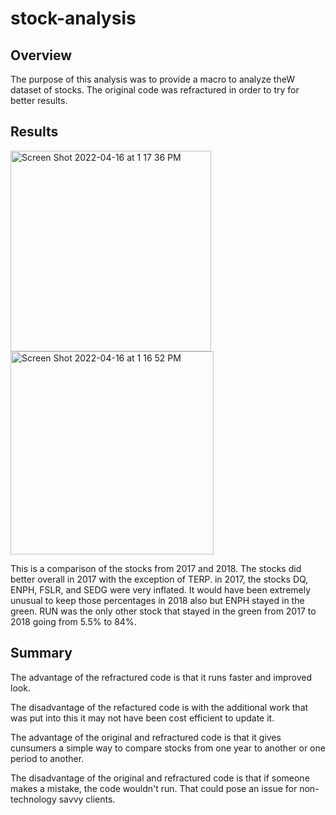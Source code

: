 # stock-analysis
## Overview
The purpose of this analysis was to provide a macro to analyze theW dataset of stocks. The original code was refractured in order to try for better results.

## Results
<img width="321" alt="Screen Shot 2022-04-16 at 1 17 36 PM" src="https://user-images.githubusercontent.com/93438483/163684975-7b94869c-e653-482d-b675-27bdca4b0d41.png"><img width="325" alt="Screen Shot 2022-04-16 at 1 16 52 PM" src="https://user-images.githubusercontent.com/93438483/163684979-2d15e521-6ca2-47c7-a288-25bf1a20d160.png">

This is a comparison of the stocks from 2017 and 2018. The stocks did better overall in 2017 with the exception of TERP. in 2017, the stocks DQ, ENPH, FSLR, and SEDG were very inflated. It would have been extremely unusual to keep those percentages in 2018 also but ENPH stayed in the green. RUN was the only other stock that stayed in the green from 2017 to 2018 going from 5.5% to 84%.

## Summary

The advantage of the refractured code is that it runs faster and improved look.

The disadvantage of the refactured code is with the additional work that was put into this it may not have been cost efficient to update it. 

The advantage of the original and refractured code is that it gives cunsumers a simple way to compare stocks from one year to another or one period to another.

The disadvantage of the original and refractured code is that if someone makes a mistake, the code wouldn't run. That could pose an issue for non-technology savvy clients.
